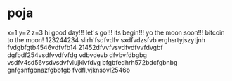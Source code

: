 # poja
x=1
y=2
z=3
hi
good day!!!
let's go!!!
its begin!!!
yo the moon soon!!!
bitcoin to the moon!
123244234
slirh'fsdfvdfv
sxdfvdzsfvb
erghsrtyjszytjnh
fvdgbfgtb4546vdfvfb14
21452dfvvfvsvdfvdfvvfdvgbf
dgfbdf254vsdfvvdfvfdg
vdbvdevb dfvbvfdbgbg
vsdfv4sd56vsdvsdvfvlujklvfdvg
bfgbfedhrh572bdcfgbnbg
 gnfgsnfgbnazfgbbfgb
fvdfl,vjknsovl2546b
